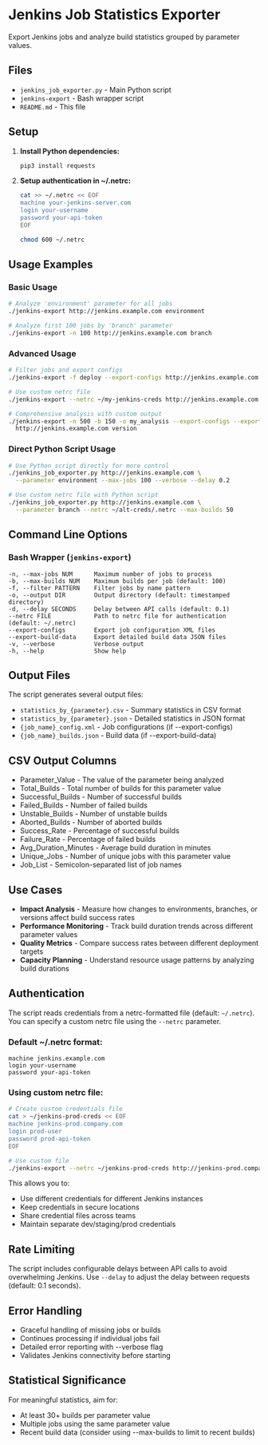 # Jenkins Job Statistics Exporter

Export Jenkins jobs and analyze build statistics grouped by parameter values.

## Files

- `jenkins_job_exporter.py` - Main Python script
- `jenkins-export` - Bash wrapper script
- `README.md` - This file

## Setup

1. **Install Python dependencies:**
   ```bash
   pip3 install requests
   ```

2. **Setup authentication in ~/.netrc:**
   ```bash
   cat >> ~/.netrc << EOF
   machine your-jenkins-server.com
   login your-username
   password your-api-token
   EOF
   
   chmod 600 ~/.netrc
   ```

## Usage Examples

### Basic Usage
```bash
# Analyze 'environment' parameter for all jobs
./jenkins-export http://jenkins.example.com environment

# Analyze first 100 jobs by 'branch' parameter
./jenkins-export -n 100 http://jenkins.example.com branch
```

### Advanced Usage
```bash
# Filter jobs and export configs
./jenkins-export -f deploy --export-configs http://jenkins.example.com environment

# Use custom netrc file
./jenkins-export --netrc ~/my-jenkins-creds http://jenkins.example.com branch

# Comprehensive analysis with custom output
./jenkins-export -n 500 -b 150 -o my_analysis --export-configs --export-build-data -v \
  http://jenkins.example.com version
```

### Direct Python Script Usage
```bash
# Use Python script directly for more control
./jenkins_job_exporter.py http://jenkins.example.com \
  --parameter environment --max-jobs 100 --verbose --delay 0.2

# Use custom netrc file with Python script
./jenkins_job_exporter.py http://jenkins.example.com \
  --parameter branch --netrc ~/alt-creds/.netrc --max-builds 50
```

## Command Line Options

### Bash Wrapper (`jenkins-export`)
```
-n, --max-jobs NUM      Maximum number of jobs to process
-b, --max-builds NUM    Maximum builds per job (default: 100)
-f, --filter PATTERN    Filter jobs by name pattern
-o, --output DIR        Output directory (default: timestamped directory)
-d, --delay SECONDS     Delay between API calls (default: 0.1)
--netrc FILE            Path to netrc file for authentication (default: ~/.netrc)
--export-configs        Export job configuration XML files
--export-build-data     Export detailed build data JSON files
-v, --verbose           Verbose output
-h, --help              Show help
```

## Output Files

The script generates several output files:

- `statistics_by_{parameter}.csv` - Summary statistics in CSV format
- `statistics_by_{parameter}.json` - Detailed statistics in JSON format
- `{job_name}_config.xml` - Job configurations (if --export-configs)
- `{job_name}_builds.json` - Build data (if --export-build-data)

## CSV Output Columns

- Parameter_Value - The value of the parameter being analyzed
- Total_Builds - Total number of builds for this parameter value
- Successful_Builds - Number of successful builds
- Failed_Builds - Number of failed builds
- Unstable_Builds - Number of unstable builds
- Aborted_Builds - Number of aborted builds
- Success_Rate - Percentage of successful builds
- Failure_Rate - Percentage of failed builds
- Avg_Duration_Minutes - Average build duration in minutes
- Unique_Jobs - Number of unique jobs with this parameter value
- Job_List - Semicolon-separated list of job names

## Use Cases

- **Impact Analysis** - Measure how changes to environments, branches, or versions affect build success rates
- **Performance Monitoring** - Track build duration trends across different parameter values
- **Quality Metrics** - Compare success rates between different deployment targets
- **Capacity Planning** - Understand resource usage patterns by analyzing build durations

## Authentication

The script reads credentials from a netrc-formatted file (default: `~/.netrc`). You can specify a custom netrc file using the `--netrc` parameter.

### Default ~/.netrc format:
```
machine jenkins.example.com
login your-username
password your-api-token
```

### Using custom netrc file:
```bash
# Create custom credentials file
cat > ~/jenkins-prod-creds << EOF
machine jenkins-prod.company.com
login prod-user
password prod-api-token
EOF

# Use custom file
./jenkins-export --netrc ~/jenkins-prod-creds http://jenkins-prod.company.com environment
```

This allows you to:
- Use different credentials for different Jenkins instances
- Keep credentials in secure locations
- Share credential files across teams
- Maintain separate dev/staging/prod credentials

## Rate Limiting

The script includes configurable delays between API calls to avoid overwhelming Jenkins. Use `--delay` to adjust the delay between requests (default: 0.1 seconds).

## Error Handling

- Graceful handling of missing jobs or builds
- Continues processing if individual jobs fail
- Detailed error reporting with --verbose flag
- Validates Jenkins connectivity before starting

## Statistical Significance

For meaningful statistics, aim for:
- At least 30+ builds per parameter value
- Multiple jobs using the same parameter value
- Recent build data (consider using --max-builds to limit to recent builds)
